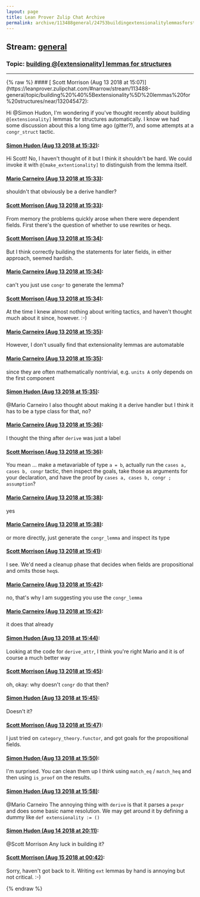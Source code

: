 ```yaml
---
layout: page
title: Lean Prover Zulip Chat Archive 
permalink: archive/113488general/24753buildingextensionalitylemmasforstructures.html
---
```


## Stream: [general](https://leanprover-community.github.io/archive/113488general/index.html)
### Topic: [building @[extensionality] lemmas for structures](https://leanprover-community.github.io/archive/113488general/24753buildingextensionalitylemmasforstructures.html)

---

<base href="https://leanprover.zulipchat.com">
{% raw %}
#### [ Scott Morrison (Aug 13 2018 at 15:07)](https://leanprover.zulipchat.com/#narrow/stream/113488-general/topic/building%20%40%5Bextensionality%5D%20lemmas%20for%20structures/near/132045472):
<p>Hi <span class="user-mention" data-user-id="110026">@Simon Hudon</span>, I'm wondering if you've thought recently about building <code>@[extensionality]</code> lemmas for structures automatically. I know we had some discussion about this a long time ago (gitter?), and some attempts at a <code>congr_struct</code> tactic.</p>

#### [ Simon Hudon (Aug 13 2018 at 15:32)](https://leanprover.zulipchat.com/#narrow/stream/113488-general/topic/building%20%40%5Bextensionality%5D%20lemmas%20for%20structures/near/132046891):
<p>Hi Scott! No, I haven't thought of it but I think it shouldn't be hard. We could invoke it with <code>@[make_extentionality]</code> to distinguish from the lemma itself.</p>

#### [ Mario Carneiro (Aug 13 2018 at 15:33)](https://leanprover.zulipchat.com/#narrow/stream/113488-general/topic/building%20%40%5Bextensionality%5D%20lemmas%20for%20structures/near/132046948):
<p>shouldn't that obviously be a derive handler?</p>

#### [ Scott Morrison (Aug 13 2018 at 15:33)](https://leanprover.zulipchat.com/#narrow/stream/113488-general/topic/building%20%40%5Bextensionality%5D%20lemmas%20for%20structures/near/132046968):
<p>From memory the problems quickly arose when there were dependent fields. First there's the question of whether to use rewrites or heqs.</p>

#### [ Scott Morrison (Aug 13 2018 at 15:34)](https://leanprover.zulipchat.com/#narrow/stream/113488-general/topic/building%20%40%5Bextensionality%5D%20lemmas%20for%20structures/near/132047029):
<p>But I think correctly building the statements for later fields, in either approach, seemed hardish.</p>

#### [ Mario Carneiro (Aug 13 2018 at 15:34)](https://leanprover.zulipchat.com/#narrow/stream/113488-general/topic/building%20%40%5Bextensionality%5D%20lemmas%20for%20structures/near/132047037):
<p>can't you just use <code>congr</code> to generate the lemma?</p>

#### [ Scott Morrison (Aug 13 2018 at 15:34)](https://leanprover.zulipchat.com/#narrow/stream/113488-general/topic/building%20%40%5Bextensionality%5D%20lemmas%20for%20structures/near/132047051):
<p>At the time I knew almost nothing about writing tactics, and haven't thought much about it since, however. :-)</p>

#### [ Mario Carneiro (Aug 13 2018 at 15:35)](https://leanprover.zulipchat.com/#narrow/stream/113488-general/topic/building%20%40%5Bextensionality%5D%20lemmas%20for%20structures/near/132047080):
<p>However, I don't usually find that extensionality lemmas are automatable</p>

#### [ Mario Carneiro (Aug 13 2018 at 15:35)](https://leanprover.zulipchat.com/#narrow/stream/113488-general/topic/building%20%40%5Bextensionality%5D%20lemmas%20for%20structures/near/132047104):
<p>since they are often mathematically nontrivial, e.g. <code>units A</code> only depends on the first component</p>

#### [ Simon Hudon (Aug 13 2018 at 15:35)](https://leanprover.zulipchat.com/#narrow/stream/113488-general/topic/building%20%40%5Bextensionality%5D%20lemmas%20for%20structures/near/132047105):
<p><span class="user-mention" data-user-id="110049">@Mario Carneiro</span> I also thought about making it a derive handler but I think it has to be a type class for that, no?</p>

#### [ Mario Carneiro (Aug 13 2018 at 15:36)](https://leanprover.zulipchat.com/#narrow/stream/113488-general/topic/building%20%40%5Bextensionality%5D%20lemmas%20for%20structures/near/132047165):
<p>I thought the thing after <code>derive</code> was just a label</p>

#### [ Scott Morrison (Aug 13 2018 at 15:36)](https://leanprover.zulipchat.com/#narrow/stream/113488-general/topic/building%20%40%5Bextensionality%5D%20lemmas%20for%20structures/near/132047194):
<p>You mean ... make a metavariable of type <code>a = b</code>, actually run the <code>cases a, cases b, congr</code> tactic, then inspect the goals, take those as arguments for your declaration, and have the proof by <code>cases a, cases b, congr ; assumption</code>?</p>

#### [ Mario Carneiro (Aug 13 2018 at 15:38)](https://leanprover.zulipchat.com/#narrow/stream/113488-general/topic/building%20%40%5Bextensionality%5D%20lemmas%20for%20structures/near/132047240):
<p>yes</p>

#### [ Mario Carneiro (Aug 13 2018 at 15:38)](https://leanprover.zulipchat.com/#narrow/stream/113488-general/topic/building%20%40%5Bextensionality%5D%20lemmas%20for%20structures/near/132047277):
<p>or more directly, just generate the <code>congr_lemma</code> and inspect its type</p>

#### [ Scott Morrison (Aug 13 2018 at 15:41)](https://leanprover.zulipchat.com/#narrow/stream/113488-general/topic/building%20%40%5Bextensionality%5D%20lemmas%20for%20structures/near/132047460):
<p>I see. We'd need a cleanup phase that decides when fields are propositional and omits those <code>heq</code>s.</p>

#### [ Mario Carneiro (Aug 13 2018 at 15:42)](https://leanprover.zulipchat.com/#narrow/stream/113488-general/topic/building%20%40%5Bextensionality%5D%20lemmas%20for%20structures/near/132047519):
<p>no, that's why I am suggesting you use the <code>congr_lemma</code></p>

#### [ Mario Carneiro (Aug 13 2018 at 15:42)](https://leanprover.zulipchat.com/#narrow/stream/113488-general/topic/building%20%40%5Bextensionality%5D%20lemmas%20for%20structures/near/132047521):
<p>it does that already</p>

#### [ Simon Hudon (Aug 13 2018 at 15:44)](https://leanprover.zulipchat.com/#narrow/stream/113488-general/topic/building%20%40%5Bextensionality%5D%20lemmas%20for%20structures/near/132047629):
<p>Looking at the code for <code>derive_attr</code>, I think you're right Mario and it is of course a much better way</p>

#### [ Scott Morrison (Aug 13 2018 at 15:45)](https://leanprover.zulipchat.com/#narrow/stream/113488-general/topic/building%20%40%5Bextensionality%5D%20lemmas%20for%20structures/near/132047635):
<p>oh, okay: why doesn't <code>congr</code> do that then?</p>

#### [ Simon Hudon (Aug 13 2018 at 15:45)](https://leanprover.zulipchat.com/#narrow/stream/113488-general/topic/building%20%40%5Bextensionality%5D%20lemmas%20for%20structures/near/132047661):
<p>Doesn't it?</p>

#### [ Scott Morrison (Aug 13 2018 at 15:47)](https://leanprover.zulipchat.com/#narrow/stream/113488-general/topic/building%20%40%5Bextensionality%5D%20lemmas%20for%20structures/near/132047751):
<p>I just tried on <code>category_theory.functor</code>, and got goals for the propositional fields.</p>

#### [ Simon Hudon (Aug 13 2018 at 15:50)](https://leanprover.zulipchat.com/#narrow/stream/113488-general/topic/building%20%40%5Bextensionality%5D%20lemmas%20for%20structures/near/132047967):
<p>I'm surprised. You can clean them up I think using <code>match_eq</code> / <code>match_heq</code> and then using <code>is_proof</code> on the results.</p>

#### [ Simon Hudon (Aug 13 2018 at 15:58)](https://leanprover.zulipchat.com/#narrow/stream/113488-general/topic/building%20%40%5Bextensionality%5D%20lemmas%20for%20structures/near/132048418):
<p><span class="user-mention" data-user-id="110049">@Mario Carneiro</span> The annoying thing with <code>derive</code> is that it parses a <code>pexpr</code> and does some basic name resolution. We may get around it by defining a dummy like <code>def extensionality := ()</code></p>

#### [ Simon Hudon (Aug 14 2018 at 20:11)](https://leanprover.zulipchat.com/#narrow/stream/113488-general/topic/building%20%40%5Bextensionality%5D%20lemmas%20for%20structures/near/132126240):
<p><span class="user-mention" data-user-id="110087">@Scott Morrison</span> Any luck in building it?</p>

#### [ Scott Morrison (Aug 15 2018 at 00:42)](https://leanprover.zulipchat.com/#narrow/stream/113488-general/topic/building%20%40%5Bextensionality%5D%20lemmas%20for%20structures/near/132141380):
<p>Sorry, haven't got back to it. Writing <code>ext</code> lemmas by hand is annoying but not critical. :-)</p>


{% endraw %}
